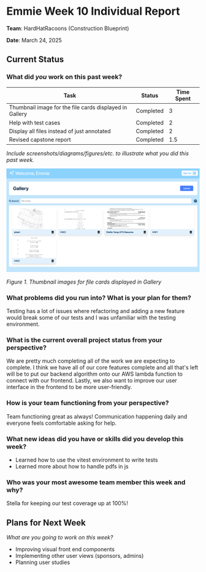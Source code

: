 # Emmie Week 10 Individual Report

**Team**: HardHatRacoons (Construction Blueprint)

**Date**:  March 24, 2025

## Current Status

### What did _you_ work on this past week?

| Task                                                          | Status      | Time Spent | 
| ------------------------------------------------------------- | ----------- | ---------- |
| Thumbnail image for the file cards displayed in Gallery       | Completed   |     3      |
| Help with test cases                                          | Completed   |     2      |
| Display all files instead of just annotated                   | Completed   |     2      |
| Revised capstone report                                       | Completed   |    1.5     |


*Include screenshots/diagrams/figures/etc. to illustrate what you did this past week.*

![Thumbnail images for file cards displayed in Gallery](./images/emmie-thumbnails.png)

_Figure 1. Thumbnail images for file cards displayed in Gallery_


### What problems did you run into? What is your plan for them?
Testing has a lot of issues where refactoring and adding a new feature would break some of our tests and 
I was unfamiliar with the testing environment. 


### What is the current overall project status from your perspective? 
We are pretty much completing all of the work we are expecting to complete. I think we have all of our core features 
complete and all that's left will be to put our backend algorithm onto our AWS lambda function to connect with our 
frontend. Lastly, we also want to improve our user interface in the frontend to be more user-friendly.


### How is your team functioning from your perspective?
Team functioning great as always! Communication happening daily and everyone feels comfortable asking for help.

### What new ideas did you have or skills did you develop this week?
- Learned how to use the vitest environment to write tests
- Learned more about how to handle pdfs in js


### Who was your most awesome team member this week and why?
Stella for keeping our test coverage up at 100%!


## Plans for Next Week

*What are you going to work on this week?*
- Improving visual front end components
- Implementing other user views (sponsors, admins)
- Planning user studies

